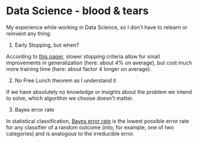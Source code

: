 # Data Science - blood & tears
My experience while working in Data Science, so I don't have to relearn or reinvent any thing.

1. Early Stopping, but when?

According to [this paper](http://page.mi.fu-berlin.de/prechelt/Biblio/stop_tricks1997.pdf), slower stopping criteria allow for small
improvements in generalization (here: about 4% on average), but cost much more training time (here: about factor 4 longer on average).

2. No Free Lunch theorem as I understand it

If we have absolutely no knowledge or insights about the problem we intend to solve, which algorithm we choose doesn't matter.

3. Bayes error rate

In statistical classification, [Bayes error rate](https://en.wikipedia.org/wiki/Bayes_error_rate) is the lowest possible error rate for any classifier of a random outcome (into, for example, one of two categories) and is analogous to the irreducible error.
